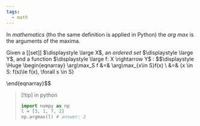 ```yaml
---
tags:
  - math
---
```

In *mathematics* (tho the same definition is applied in Python) the *arg max* is the arguments of the maxima.

Given a [[set]] $\displaystyle \large X$, an *ordered set* $\displaystyle \large Y$, and a function $\displaystyle \large f: X \rightarrow Y$ :
$$\displaystyle \Huge \begin{eqnarray} 
\arg\max_S f &=& \arg\max_{x\in S}f(x) \\
&=& \{x \in S: f(s)\le f(x), \forall s \in S\}

\end{eqnarray}$$

>[!tip] in python
>```python
>import numpy as np
>l = [3, 1, 7, 2]
>np.argmax(l) # answer: 2
>```
